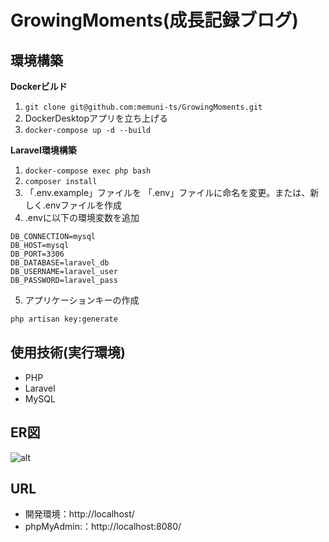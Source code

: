 # GrowingMoments(成長記録ブログ)

## 環境構築
**Dockerビルド**
1. `git clone git@github.com:memuni-ts/GrowingMoments.git`
2. DockerDesktopアプリを立ち上げる
3. `docker-compose up -d --build`

**Laravel環境構築**
1. `docker-compose exec php bash`
2. `composer install`
3. 「.env.example」ファイルを 「.env」ファイルに命名を変更。または、新しく.envファイルを作成
4. .envに以下の環境変数を追加
``` text
DB_CONNECTION=mysql
DB_HOST=mysql
DB_PORT=3306
DB_DATABASE=laravel_db
DB_USERNAME=laravel_user
DB_PASSWORD=laravel_pass
```
5. アプリケーションキーの作成
``` bash
php artisan key:generate
```

## 使用技術(実行環境)
- PHP
- Laravel
- MySQL

## ER図
![alt](erd.png)

## URL
- 開発環境：http://localhost/
- phpMyAdmin:：http://localhost:8080/
